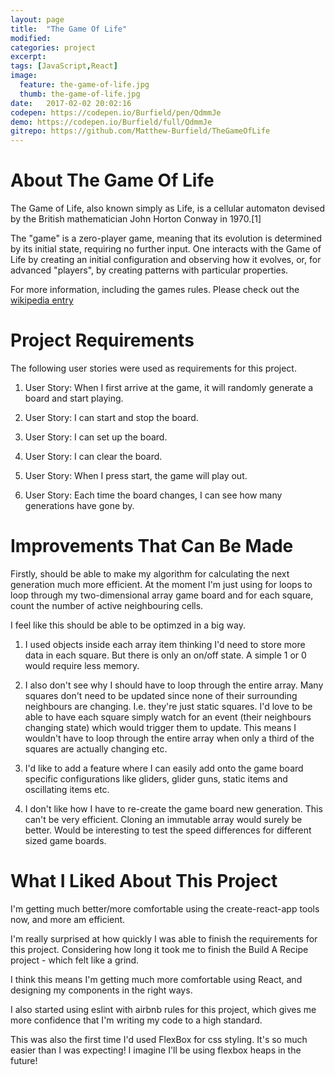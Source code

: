 ```yaml
---
layout: page
title:  "The Game Of Life"
modified:
categories: project
excerpt:
tags: [JavaScript,React]
image: 
  feature: the-game-of-life.jpg
  thumb: the-game-of-life.jpg
date:   2017-02-02 20:02:16
codepen: https://codepen.io/Burfield/pen/QdmmJe
demo: https://codepen.io/Burfield/full/QdmmJe
gitrepo: https://github.com/Matthew-Burfield/TheGameOfLife
---
```


# About The Game Of Life

The Game of Life, also known simply as Life, is a cellular automaton devised by the British mathematician John Horton Conway in 1970.[1]

The "game" is a zero-player game, meaning that its evolution is determined by its initial state, requiring no further input. One interacts with the Game of Life by creating an initial configuration and observing how it evolves, or, for advanced "players", by creating patterns with particular properties.

For more information, including the games rules. Please check out the [wikipedia entry](https://en.wikipedia.org/wiki/Conway's_Game_of_Life)

# Project Requirements

The following user stories were used as requirements for this project.

1. User Story: When I first arrive at the game, it will randomly generate a board and start playing.

2. User Story: I can start and stop the board.

3. User Story: I can set up the board.

4. User Story: I can clear the board.

5. User Story: When I press start, the game will play out.

6. User Story: Each time the board changes, I can see how many generations have gone by.

# Improvements That Can Be Made

Firstly, should be able to make my algorithm for calculating the next generation much more efficient. At the moment I'm just using for loops to loop through my two-dimensional array game board and for each square, count the number of active neighbouring cells.

I feel like this should be able to be optimzed in a big way.

1. I used objects inside each array item thinking I'd need to store more data in each square. But there is only an on/off state. A simple 1 or 0 would require less memory.

2. I also don't see why I should have to loop through the entire array. Many squares don't need to be updated since none of their surrounding neighbours are changing. I.e. they're just static squares. I'd love to be able to have each square simply watch for an event (their neighbours changing state) which would trigger them to update. This means I wouldn't have to loop through the entire array when only a third of the squares are actually changing etc.

3. I'd like to add a feature where I can easily add onto the game board specific configurations like gliders, glider guns, static items and oscillating items etc.

4. I don't like how I have to re-create the game board new generation. This can't be very efficient. Cloning an immutable array would surely be better. Would be interesting to test the speed differences for different sized game boards.

# What I Liked About This Project

I'm getting much better/more comfortable using the create-react-app tools now, and more am efficient.

I'm really surprised at how quickly I was able to finish the requirements for this project. Considering how long it took me to finish the Build A Recipe project - which felt like a grind.

I think this means I'm getting much more comfortable using React, and designing my components in the right ways.

I also started using eslint with airbnb rules for this project, which gives me more confidence that I'm writing my code to a high standard.

This was also the first time I'd used FlexBox for css styling. It's so much easier than I was expecting! I imagine I'll be using flexbox heaps in the future!
